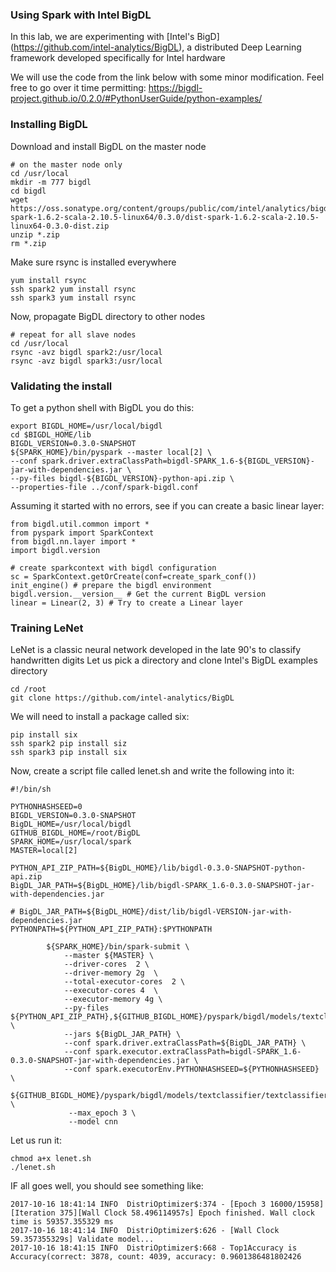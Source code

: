 ### Using Spark with Intel BigDL
In this lab, we are experimenting with [Intel's BigD]
(https://github.com/intel-analytics/BigDL), a distributed Deep Learning framework developed specifically for Intel hardware

We will use the code from the link below with some minor modification.  Feel free to go over it time permitting:
https://bigdl-project.github.io/0.2.0/#PythonUserGuide/python-examples/

### Installing BigDL
Download and install BigDL on the master node
```
# on the master node only
cd /usr/local
mkdir -m 777 bigdl
cd bigdl
wget https://oss.sonatype.org/content/groups/public/com/intel/analytics/bigdl/dist-spark-1.6.2-scala-2.10.5-linux64/0.3.0/dist-spark-1.6.2-scala-2.10.5-linux64-0.3.0-dist.zip
unzip *.zip
rm *.zip
```
Make sure rsync is installed everywhere
```
yum install rsync
ssh spark2 yum install rsync
ssh spark3 yum install rsync
```
Now, propagate BigDL directory to other nodes
```
# repeat for all slave nodes
cd /usr/local
rsync -avz bigdl spark2:/usr/local
rsync -avz bigdl spark3:/usr/local
```
### Validating the install
To get a python shell with BigDL you do this:
```
export BIGDL_HOME=/usr/local/bigdl
cd $BIGDL_HOME/lib
BIGDL_VERSION=0.3.0-SNAPSHOT
${SPARK_HOME}/bin/pyspark --master local[2] \
--conf spark.driver.extraClassPath=bigdl-SPARK_1.6-${BIGDL_VERSION}-jar-with-dependencies.jar \
--py-files bigdl-${BIGDL_VERSION}-python-api.zip \
--properties-file ../conf/spark-bigdl.conf
```
Assuming it started with no errors, see if you can create a basic linear layer:
```
from bigdl.util.common import *
from pyspark import SparkContext
from bigdl.nn.layer import *
import bigdl.version

# create sparkcontext with bigdl configuration
sc = SparkContext.getOrCreate(conf=create_spark_conf()) 
init_engine() # prepare the bigdl environment 
bigdl.version.__version__ # Get the current BigDL version
linear = Linear(2, 3) # Try to create a Linear layer
```
### Training LeNet
LeNet is a classic neural network developed in the late 90's to classify handwritten digits
Let us pick a directory and clone Intel's BigDL examples directory
```
cd /root
git clone https://github.com/intel-analytics/BigDL
```

We will need to install a package called six:
```
pip install six
ssh spark2 pip install siz
ssh spark3 pip install six
```

Now, create a script file called lenet.sh and write the following into it:
```
#!/bin/sh

PYTHONHASHSEED=0
BIGDL_VERSION=0.3.0-SNAPSHOT
BigDL_HOME=/usr/local/bigdl
GITHUB_BIGDL_HOME=/root/BigDL
SPARK_HOME=/usr/local/spark
MASTER=local[2]

PYTHON_API_ZIP_PATH=${BigDL_HOME}/lib/bigdl-0.3.0-SNAPSHOT-python-api.zip
BigDL_JAR_PATH=${BigDL_HOME}/lib/bigdl-SPARK_1.6-0.3.0-SNAPSHOT-jar-with-dependencies.jar

# BigDL_JAR_PATH=${BigDL_HOME}/dist/lib/bigdl-VERSION-jar-with-dependencies.jar
PYTHONPATH=${PYTHON_API_ZIP_PATH}:$PYTHONPATH

        ${SPARK_HOME}/bin/spark-submit \
            --master ${MASTER} \
            --driver-cores  2 \
            --driver-memory 2g  \
            --total-executor-cores  2 \
            --executor-cores 4  \
            --executor-memory 4g \
            --py-files ${PYTHON_API_ZIP_PATH},${GITHUB_BIGDL_HOME}/pyspark/bigdl/models/textclassifier/textclassifier.py  \
            --jars ${BigDL_JAR_PATH} \
            --conf spark.driver.extraClassPath=${BigDL_JAR_PATH} \
            --conf spark.executor.extraClassPath=bigdl-SPARK_1.6-0.3.0-SNAPSHOT-jar-with-dependencies.jar \
            --conf spark.executorEnv.PYTHONHASHSEED=${PYTHONHASHSEED} \
            ${GITHUB_BIGDL_HOME}/pyspark/bigdl/models/textclassifier/textclassifier.py \
             --max_epoch 3 \
             --model cnn
```
Let us run it:
```
chmod a+x lenet.sh
./lenet.sh
```
IF all goes well, you should see something like:
```
2017-10-16 18:41:14 INFO  DistriOptimizer$:374 - [Epoch 3 16000/15958][Iteration 375][Wall Clock 58.496114957s] Epoch finished. Wall clock time is 59357.355329 ms
2017-10-16 18:41:14 INFO  DistriOptimizer$:626 - [Wall Clock 59.357355329s] Validate model...
2017-10-16 18:41:15 INFO  DistriOptimizer$:668 - Top1Accuracy is Accuracy(correct: 3878, count: 4039, accuracy: 0.9601386481802426
```
